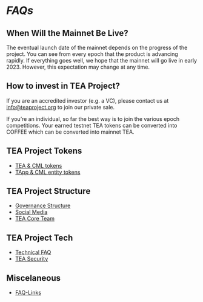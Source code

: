 # *FAQs*

## When Will the Mainnet Be Live?

The eventual launch date of the mainnet depends on the progress of the project. You can see from every epoch that the product is advancing rapidly. If everything goes well, we hope that the mainnet will go live in early 2023. However, this expectation may change at any time.

## How to invest in TEA Project?

If you are an accredited investor (e.g. a VC), please contact us at  info@teaproject.org to join our private sale.

If you’re an individual, so far the best way is to join the various epoch competitions. Your earned testnet TEA tokens can be converted into COFFEE which can be converted into mainnet TEA.

## TEA Project Tokens

* [TEA & CML tokens](../_3_token/FAQ-Tokens.md)
* [TApp & CML entity tokens](../_3_token/bonding-curve-tokens/TApp-Token-Supply-and-Demand.md)

## TEA Project Structure

* [Governance Structure](Governance-Structure.md)
* [Social Media](TEA-Social-Media.md)
* [TEA Core Team](The-TEA-Project-Core-Team.md)

## TEA Project Tech

* [Technical FAQ](FAQ-Technical.md)
* [TEA Security](TEA-Security.md)

## Miscelaneous

* [FAQ-Links](FAQ-Links.md)
